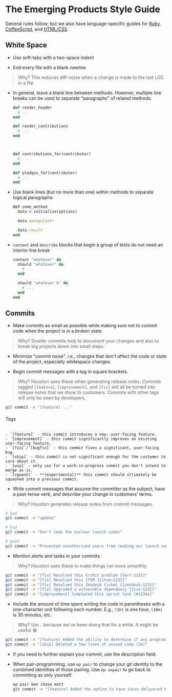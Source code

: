 # The Emerging Products Style Guide

General rules follow; but we also have language-specific guides for [Ruby](/lang/Ruby.md), [CoffeeScript](/lang/CoffeeScript.md), and [HTML/CSS](/lang/CSS.md).



## White Space

 - Use soft-tabs with a two-space indent

 - End every file with a blank newline
 > Why? This reduces diff-noise when a change is made to the last LOC in a file

 - In general, leave a blank line between methods. However, multiple line breaks can be used to separate "paragraphs" of related methods:

    ```ruby
    def render_header
      # ...
    end

    def render_contributions
      # ...
    end



    def contributions_for(contributor)
      # ...
    end

    def pledges_for(contributor)
      # ...
    end
    ```

 - Use blank lines (but no more than one) _within_ methods to separate logical paragraphs:

    ```ruby
    def some_method
      data = initialize(options)

      data.manipulate!

      data.result
    end
    ```

 - `context` and `describe` blocks that begin a group of tests do not need an interior line break

    ```ruby
    context "whatever" do
      should "whatever" do
        # ...
      end

      should "whatever b" do
        # ...
      end
    end
    ```



## Commits

- Make commits as small as possible while making sure not to commit code when the project is in a broken state.
> Why? Smaller commits help to document your changes and also to break big projects down into small steps.

- Minimize "commit noise", i.e., changes that don't affect the code or state of the project, especially whitespace changes.

- Begin commit messages with a tag in square brackets.
> Why? Houston uses these when generating release notes.
> Commits tagged `[feature]`, `[improvement]`, and `[fix]` will all be turned into release notes that we show to customers. Commits with other tags will only be seen by developers.

  ```bash
  git commit -m "[feature] ..."
  ```

  ###### Tags
    - `[feature]` - this commit introduces a new, user-facing feature.
    - `[improvement]` - this commit significantly improves an existing user-facing feature.
    - `[fix]`/`[bugfix]` - this commit fixes a significant, user-facing bug.
    - `[skip]` - this commit is not significant enough for the customer to care about it.
    - `[wip]` - only use for a work-in-progress commit you don't intend to merge as-is.
    - `[squash]` - **(experimental)** this commit should ultimately be squashed into a previous commit.

- Write commit messages that assume the committer as the subject, have a past-tense verb, and describe your change in customers' terms.
> Why? Houston generates release notes from commit messages.

   ```bash
   # bad
   git commit -m "update"

   # bad
   git commit -m "Don't leak the nuclear launch codes"

   # good
   git commit -m "Prevented unauthorized users from reading our launch codes"
   ```

- Mention alerts and tasks in your commits.
> Why? Houston uses these to make things run more smoothly.

   ```bash
   git commit -m "[fix] Resolved this Errbit problem {{err:123}}"
   git commit -m "[fix] Resolved this ITSM {{itsm:123}}"
   git commit -m "[fix] Resolved this Zendesk ticket {{zendesk:123}}"
   git commit -m "[fix] Upgraded a vulnerable dependency {{cve:123}}"
   git commit -m "[improvement] Completed this sprint task [#1234a]"
   ```

- Include the amount of time spent writing the code in parentheses with a one-character unit following each number. E.g., `(1h)` is one hour, `(30m)` is 30 minutes, etc.
> Why? Um... because we've been doing that for a while. It might be useful :grin:

   ```bash
   git commit -m "[feature] Added the ability to determine if any program halts (13h)"
   git commit -m "[skip] Deleted a few lines of unused code (2m)"
   ```

- If you need to further explain your commit, use the description field.


- When pair-programming, use `ep pair` to change your git identity to the combined identities of those pairing. Use `ep unpair` to go back to committing as only yourself.

    ```bash
    ep pair ben chase matt
    git commit -m "[feature] Added the option to have tacos delivered to your door (4h)"
    ```
